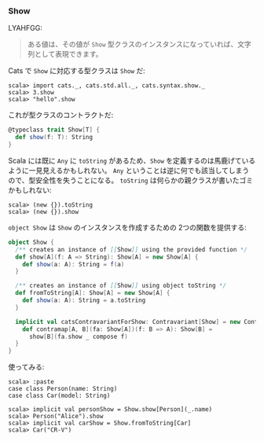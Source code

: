 
### Show

LYAHFGG:

> ある値は、その値が `Show` 型クラスのインスタンスになっていれば、文字列として表現できます。

Cats で `Show` に対応する型クラスは `Show` だ:

```console:new
scala> import cats._, cats.std.all._, cats.syntax.show._
scala> 3.show
scala> "hello".show
```

これが型クラスのコントラクトだ:

```scala
@typeclass trait Show[T] {
  def show(f: T): String
}
```

Scala には既に `Any` に `toString` があるため、`Show`
を定義するのは馬鹿げているように一見見えるかもしれない。
`Any` ということは逆に何でも該当してしまうので、型安全性を失うことになる。
`toString` は何らかの親クラスが書いたゴミかもしれない:

```console:error
scala> (new {}).toString
scala> (new {}).show
```

`object Show` は `Show` のインスタンスを作成するための 2つの関数を提供する:

```scala
object Show {
  /** creates an instance of [[Show]] using the provided function */
  def show[A](f: A => String): Show[A] = new Show[A] {
    def show(a: A): String = f(a)
  }

  /** creates an instance of [[Show]] using object toString */
  def fromToString[A]: Show[A] = new Show[A] {
    def show(a: A): String = a.toString
  }

  implicit val catsContravariantForShow: Contravariant[Show] = new Contravariant[Show] {
    def contramap[A, B](fa: Show[A])(f: B => A): Show[B] =
      show[B](fa.show _ compose f)
  }
}
```

使ってみる:

```console
scala> :paste
case class Person(name: String)
case class Car(model: String)

scala> implicit val personShow = Show.show[Person](_.name)
scala> Person("Alice").show
scala> implicit val carShow = Show.fromToString[Car]
scala> Car("CR-V")
```
